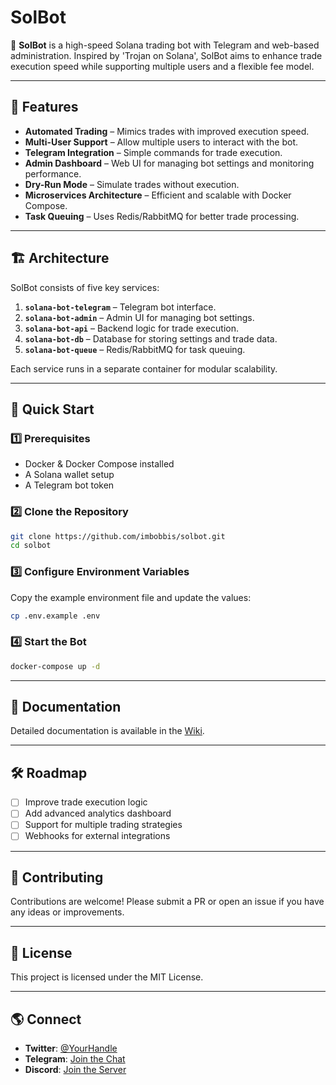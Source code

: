 # SolBot

🚀 **SolBot** is a high-speed Solana trading bot with Telegram and web-based administration. Inspired by 'Trojan on Solana', SolBot aims to enhance trade execution speed while supporting multiple users and a flexible fee model.

---

## 📌 Features

- **Automated Trading** – Mimics trades with improved execution speed.
- **Multi-User Support** – Allow multiple users to interact with the bot.
- **Telegram Integration** – Simple commands for trade execution.
- **Admin Dashboard** – Web UI for managing bot settings and monitoring performance.
- **Dry-Run Mode** – Simulate trades without execution.
- **Microservices Architecture** – Efficient and scalable with Docker Compose.
- **Task Queuing** – Uses Redis/RabbitMQ for better trade processing.

---

## 🏗 Architecture

SolBot consists of five key services:

1. **`solana-bot-telegram`** – Telegram bot interface.
2. **`solana-bot-admin`** – Admin UI for managing bot settings.
3. **`solana-bot-api`** – Backend logic for trade execution.
4. **`solana-bot-db`** – Database for storing settings and trade data.
5. **`solana-bot-queue`** – Redis/RabbitMQ for task queuing.

Each service runs in a separate container for modular scalability.

---

## 🚀 Quick Start

### 1️⃣ Prerequisites
- Docker & Docker Compose installed
- A Solana wallet setup
- A Telegram bot token

### 2️⃣ Clone the Repository
```sh
git clone https://github.com/imbobbis/solbot.git
cd solbot
```

### 3️⃣ Configure Environment Variables
Copy the example environment file and update the values:
```sh
cp .env.example .env
```

### 4️⃣ Start the Bot
```sh
docker-compose up -d
```

---

## 📖 Documentation
Detailed documentation is available in the [Wiki](https://github.com/imbobbis/solbot/wiki).

---

## 🛠 Roadmap
- [ ] Improve trade execution logic
- [ ] Add advanced analytics dashboard
- [ ] Support for multiple trading strategies
- [ ] Webhooks for external integrations

---

## 🤝 Contributing
Contributions are welcome! Please submit a PR or open an issue if you have any ideas or improvements.

---

## 📜 License
This project is licensed under the MIT License.

---

## 🌎 Connect
- **Twitter**: [@YourHandle](https://twitter.com/YourHandle)
- **Telegram**: [Join the Chat](https://t.me/yourchat)
- **Discord**: [Join the Server](https://discord.gg/yourserver)

